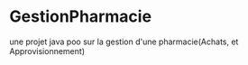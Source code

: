 # GestionPharmacie
une projet java poo sur la gestion d'une pharmacie(Achats, et Approvisionnement)
